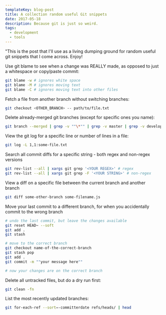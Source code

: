 ```yaml
---
templateKey: blog-post
title: A collection random useful Git snippets
date: 2017-05-18
description: Because git is just so weird.
tags:
  - development
  - tools
---
```


"This is the post that I'll use as a living dumping ground for random useful git snippets that I come across. Enjoy!

Use git blame to see when a change was REALLY made, as opposed to just a whitespace or copy/paste commit:

```bash
git blame -w # ignores white space
git blame -M # ignores moving text
git blame -C # ignores moving text into other files
```

Fetch a file from another branch without switching branches:

```bash
git checkout <OTHER_BRANCH> -- path/to/file.txt
```

Delete already-merged git branches (except for specific ones you name):

```bash
git branch --merged | grep -v ""\*"" | grep -v master | grep -v develop | grep -v release | xargs -n 1 git branch -d
```

View the git log for a specific line or number of lines in a file:

```bash
git log -L 1,1:some-file.txt
```

Search all commit diffs for a specific string - both regex and non-regex versions

```bash
git rev-list --all | xargs git grep '<YOUR REGEX>' # regex
git rev-list --all | xargs git grep -F '<YOUR STRING>' # non-regex
```

View a diff on a specific file between the current branch and another branch

```bash
git diff some-other-branch some-filename.js
```

Move your last commit to a different branch, for when you accidentally commit to the wrong branch

```bash
# undo the last commit, but leave the changes available
git reset HEAD~ --soft
git add .
git stash

# move to the correct branch
git checkout name-of-the-correct-branch
git stash pop
git add .
git commit -m ""your message here""

# now your changes are on the correct branch
```
Delete all untracked files, but do a dry run first:

```bash
git clean -fn
```

List the most recently updated branches:

```bash
git for-each-ref --sort=-committerdate refs/heads/ | head
```
